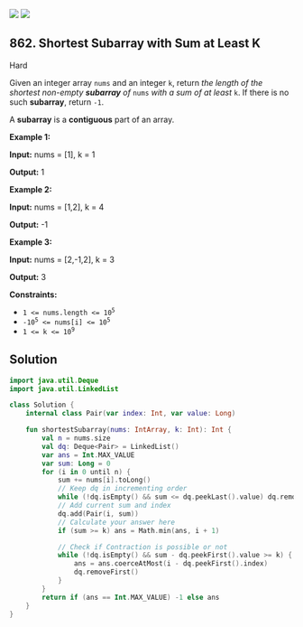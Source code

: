 [![](https://img.shields.io/github/stars/javadev/LeetCode-in-Kotlin?label=Stars&style=flat-square)](https://github.com/javadev/LeetCode-in-Kotlin)
[![](https://img.shields.io/github/forks/javadev/LeetCode-in-Kotlin?label=Fork%20me%20on%20GitHub%20&style=flat-square)](https://github.com/javadev/LeetCode-in-Kotlin/fork)

## 862\. Shortest Subarray with Sum at Least K

Hard

Given an integer array `nums` and an integer `k`, return _the length of the shortest non-empty **subarray** of_ `nums` _with a sum of at least_ `k`. If there is no such **subarray**, return `-1`.

A **subarray** is a **contiguous** part of an array.

**Example 1:**

**Input:** nums = [1], k = 1

**Output:** 1

**Example 2:**

**Input:** nums = [1,2], k = 4

**Output:** -1

**Example 3:**

**Input:** nums = [2,-1,2], k = 3

**Output:** 3

**Constraints:**

*   <code>1 <= nums.length <= 10<sup>5</sup></code>
*   <code>-10<sup>5</sup> <= nums[i] <= 10<sup>5</sup></code>
*   <code>1 <= k <= 10<sup>9</sup></code>

## Solution

```kotlin
import java.util.Deque
import java.util.LinkedList

class Solution {
    internal class Pair(var index: Int, var value: Long)

    fun shortestSubarray(nums: IntArray, k: Int): Int {
        val n = nums.size
        val dq: Deque<Pair> = LinkedList()
        var ans = Int.MAX_VALUE
        var sum: Long = 0
        for (i in 0 until n) {
            sum += nums[i].toLong()
            // Keep dq in incrementing order
            while (!dq.isEmpty() && sum <= dq.peekLast().value) dq.removeLast()
            // Add current sum and index
            dq.add(Pair(i, sum))
            // Calculate your answer here
            if (sum >= k) ans = Math.min(ans, i + 1)

            // Check if Contraction is possible or not
            while (!dq.isEmpty() && sum - dq.peekFirst().value >= k) {
                ans = ans.coerceAtMost(i - dq.peekFirst().index)
                dq.removeFirst()
            }
        }
        return if (ans == Int.MAX_VALUE) -1 else ans
    }
}
```